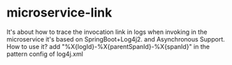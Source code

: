 # microservice-link
It's  about how to trace the invocation link in logs when invoking in the  microservice
it's based on SpringBoot+Log4j2. and Asynchronous Support.
How to use it?
add "%X{logId}-%X{parentSpanId}-%X{spanId}" in the pattern config of log4j.xml
